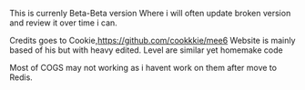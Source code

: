 This is currenly Beta-Beta version
Where i will often update broken version and review it over time i can.

Credits goes to Cookie,https://github.com/cookkkie/mee6
Website is mainly based of his but with heavy edited.
Level are similar yet homemake code

Most of COGS may not working as i havent work on them after move to Redis.
